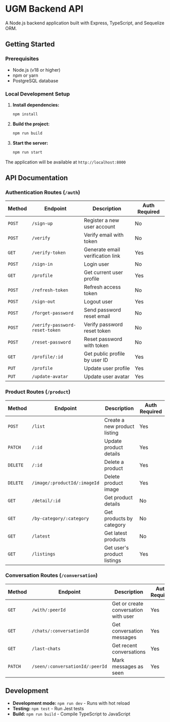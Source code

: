 # UGM Backend API

A Node.js backend application built with Express, TypeScript, and Sequelize ORM.

## Getting Started

### Prerequisites
- Node.js (v18 or higher)
- npm or yarn
- PostgreSQL database

### Local Development Setup

1. **Install dependencies:**
   ```bash
   npm install
   ```

2. **Build the project:**
   ```bash
   npm run build
   ```

3. **Start the server:**
   ```bash
   npm run start
   ```

The application will be available at `http://localhost:8000`

## API Documentation

### Authentication Routes (`/auth`)

| Method | Endpoint | Description | Auth Required |
|--------|----------|-------------|--------------|
| `POST` | `/sign-up` | Register a new user account | No |
| `POST` | `/verify` | Verify email with token | No |
| `GET` | `/verify-token` | Generate email verification link | Yes |
| `POST` | `/sign-in` | Login user | No |
| `GET` | `/profile` | Get current user profile | Yes |
| `POST` | `/refresh-token` | Refresh access token | No |
| `POST` | `/sign-out` | Logout user | Yes |
| `POST` | `/forget-password` | Send password reset email | No |
| `POST` | `/verify-password-reset-token` | Verify password reset token | No |
| `POST` | `/reset-password` | Reset password with token | No |
| `GET` | `/profile/:id` | Get public profile by user ID | Yes |
| `PUT` | `/profile` | Update user profile | Yes |
| `PUT` | `/update-avatar` | Update user avatar | Yes |

### Product Routes (`/product`)

| Method | Endpoint | Description | Auth Required |
|--------|----------|-------------|--------------|
| `POST` | `/list` | Create a new product listing | Yes |
| `PATCH` | `/:id` | Update product details | Yes |
| `DELETE` | `/:id` | Delete a product | Yes |
| `DELETE` | `/image/:productId/:imageId` | Delete product image | Yes |
| `GET` | `/detail/:id` | Get product details | No |
| `GET` | `/by-category/:category` | Get products by category | No |
| `GET` | `/latest` | Get latest products | No |
| `GET` | `/listings` | Get user's product listings | Yes |

### Conversation Routes (`/conversation`)

| Method | Endpoint | Description | Auth Required |
|--------|----------|-------------|--------------|
| `GET` | `/with/:peerId` | Get or create conversation with user | Yes |
| `GET` | `/chats/:conversationId` | Get conversation messages | Yes |
| `GET` | `/last-chats` | Get recent conversations | Yes |
| `PATCH` | `/seen/:conversationId/:peerId` | Mark messages as seen | Yes |

## Development

- **Development mode:** `npm run dev` - Runs with hot reload
- **Testing:** `npm test` - Run Jest tests
- **Build:** `npm run build` - Compile TypeScript to JavaScript
